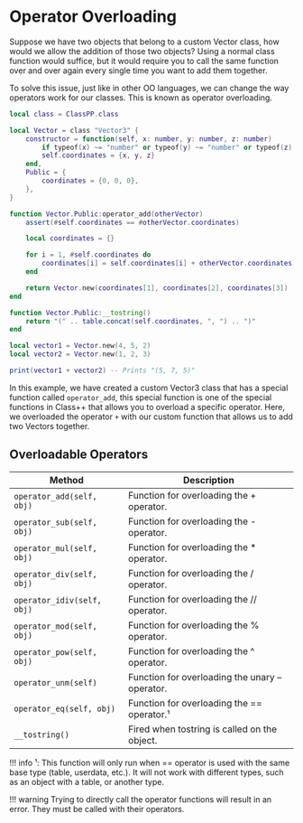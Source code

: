 # Operator Overloading

Suppose we have two objects that belong to a custom Vector class, how would we allow the addition of those two objects?
Using a normal class function would suffice, but it would require you to call the same function over and over again every single time you want to add them together.

To solve this issue, just like in other OO languages, we can change the way operators work for our classes. This is known as operator overloading.

```lua
local class = ClassPP.class

local Vector = class "Vector3" {
	constructor = function(self, x: number, y: number, z: number)
		if typeof(x) ~= "number" or typeof(y) ~= "number" or typeof(z) ~= "number" then self.coordinates = {0, 0, 0} return end
		self.coordinates = {x, y, z}
	end,
	Public = {
		coordinates = {0, 0, 0},
	},
}

function Vector.Public:operator_add(otherVector)
    assert(#self.coordinates == #otherVector.coordinates)

	local coordinates = {}

	for i = 1, #self.coordinates do
		coordinates[i] = self.coordinates[i] + otherVector.coordinates[i]
	end

	return Vector.new(coordinates[1], coordinates[2], coordinates[3])
end

function Vector.Public:__tostring()
	return "(" .. table.concat(self.coordinates, ", ") .. ")"
end

local vector1 = Vector.new(4, 5, 2)
local vector2 = Vector.new(1, 2, 3)

print(vector1 + vector2) -- Prints "(5, 7, 5)"
```

In this example, we have created a custom Vector3 class that has a special function called `operator_add`, this special function is one of the special functions in Class++ that allows you to overload a specific operator. Here, we overloaded the operator `+` with our custom function that allows us to add two Vectors together.

## Overloadable Operators

<div markdown="1" class="operator_overloading_table">
<div class="operator_overloading_table">
<div class="md-typeset__scrollwrap"><div class="md-typeset__table"><table>
<thead>
<tr>
<th class="operator_overloading_method">Method</th>
<th class="operator_overloading_description">Description</th>
</tr>
</thead>
<tbody>
<tr>
<td><code>operator_add(self, obj)</code></td>
<td>Function for overloading the + operator.</td>
</tr>
<tr>
<td><code>operator_sub(self, obj)</code></td>
<td>Function for overloading the - operator.</td>
</tr>
<tr>
<td><code>operator_mul(self, obj)</code></td>
<td>Function for overloading the * operator.</td>
</tr>
<tr>
<td><code>operator_div(self, obj)</code></td>
<td>Function for overloading the / operator.</td>
</tr>
<tr>
<td><code>operator_idiv(self, obj)</code></td>
<td>Function for overloading the // operator.</td>
</tr>
<tr>
<td><code>operator_mod(self, obj)</code></td>
<td>Function for overloading the % operator.</td>
</tr>
<tr>
<td><code>operator_pow(self, obj)</code></td>
<td>Function for overloading the ^ operator.</td>
</tr>
<tr>
<td><code>operator_unm(self)</code></td>
<td>Function for overloading the unary – operator.</td>
</tr>
<tr>
<td><code>operator_eq(self, obj)</code></td>
<td>Function for overloading the == operator.¹</td>
</tr>
<tr>
<td><code>__tostring()</code></td>
<td>Fired when tostring is called on the object.</td>
</tr>
</tbody>
</table></div></div>
</div>
</div>

!!! info 
    ¹: This function will only run when == operator is used with the same base type (table, userdata, etc.).
    It will not work with different types, such as an object with a table, or another type.

!!! warning
    Trying to directly call the operator functions will result in an error. They must be called with their operators.